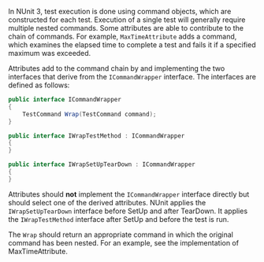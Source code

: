 In NUnit 3, test execution is done using command objects, which are constructed for each test. Execution of a single test will  generally require multiple nested commands. Some attributes are able to contribute to the chain of commands. For example, `MaxTimeAttribute` adds a command, which examines the elapsed time to complete a test and fails it if a specified maximum was exceeded.

Attributes add to the command chain by and implementing the two interfaces that derive from the `ICommandWrapper` interface. The interfaces are defined as follows:

```C#
public interface ICommandWrapper
{
    TestCommand Wrap(TestCommand command);
}

public interface IWrapTestMethod : ICommandWrapper
{
}

public interface IWrapSetUpTearDown : ICommandWrapper
{
}
```

Attributes should __not__ implement the `ICommandWrapper` interface directly but should select one of the derived attributes. NUnit applies the `IWrapSetUpTearDown` interface before SetUp and after TearDown. It applies the `IWrapTestMethod` interface after SetUp and before the test is run.

The `Wrap` should return an appropriate command in which the original command has been nested. For an example, see the implementation of MaxTimeAttribute.

